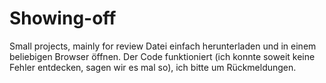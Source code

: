 # Showing-off
Small projects, mainly for review
Datei einfach herunterladen und in einem beliebigen Browser öffnen. Der Code funktioniert (ich konnte soweit keine Fehler entdecken, sagen wir es mal so), ich bitte um Rückmeldungen.
